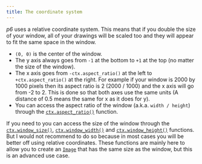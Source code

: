 ```yaml
---
title: The coordinate system
---
```


*p6* uses a relative coordinate system. This means that if you double the size of your window, all of your drawings will be scaled too and they will appear to fit the same space in the window.

- `(0, 0)` is the center of the window. 
- The y axis always goes from `-1` at the bottom to `+1` at the top (no matter the size of the window).
- The x axis goes from `-ctx.aspect_ratio()` at the left to `+ctx.aspect_ratio()` at the right. For example if your window is 2000 by 1000 pixels then its aspect ratio is 2 (2000 / 1000) and the x axis will go from -2 to 2. This is done so that both axes use the same units (A distance of 0.5 means the same for x as it does for y).
- You can access the aspect ratio of the window (a.k.a. `width / height`) through the [`ctx.aspect_ratio()`](../reference/window#aspect_ratio) function.

If you need to you can access the size of the window through the [`ctx.window_size()`](../reference/window#window_size), [`ctx.window_width()`](../reference/window#window_width) and [`ctx.window_height()`](../reference/window#window_height) functions. But I would not recommend to do so because in most cases you will be better off using relative coordinates. These functions are mainly here to allow you to create an [`Image`](../reference/Types/Image) that has the same size as the window, but this is an advanced use case.